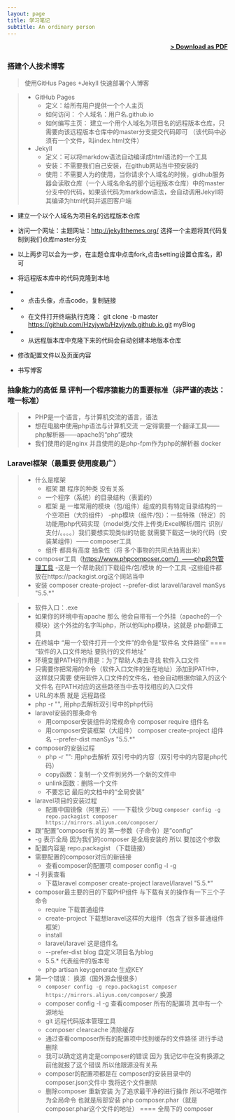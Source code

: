 ```yaml
---
layout: page
title: 学习笔记
subtitle: An ordinary person
---
```


<span style="float: right; "><a href="{{ '/assets/resume.pdf' | prepend: site.baseurl }}"><strong>> Download as PDF</strong></a> </span>
<br>

### 搭建个人技术博客
> 使用GitHus Pages +Jekyll 快速部署个人博客

> - GitHub Pages
>     - 定义：给所有用户提供一个个人主页
>     - 如何访问： 个人域名：用户名.github.io
>     - 如何编写主页： 建立一个用个人域名为项目名的远程版本仓库，只需要向该远程版本仓库中的master分支提交代码即可 （该代码中必须有一个文件，叫index.html文件）
> - Jekyll
>     - 定义：可以将markdow语法自动编译成html语法的一个工具
>     - 安装：不需要我们自己安装，在github网站当中预安装的
>     - 使用：不需要人为的使用，当你请求个人域名的时候，gidhub服务器会读取仓库（一个人域名命名的那个远程版本仓库）中的master分支中的代码，如果该代码为markdow语法，会自动调用Jekyll将其编译为html代码并返回客户端

- 建立一个以个人域名为项目名的远程版本仓库
- 访问一个网址：主题网址：http://jekyllthemes.org/ 选择一个主题将其代码复制到我们仓库master分支
- 以上两步可以合为一步，在主题仓库中点击fork,点击setting设置仓库名，即可
-   将远程版本库中的代码克隆到本地
-   -    点击头像，点击code，复制链接
-   -    在文件打开终端执行克隆：  git clone -b master https://github.com/Hzyjywb/Hzyjywb.github.io.git myBlog
-   -    从远程版本库中克隆下来的代码会自动创建本地版本仓库

- 修改配置文件以及页面内容
- 书写博客 

### 抽象能力的高低 是 评判一个程序猿能力的重要标准（非严谨的表达：唯一标准）
> - PHP是一个语言，与计算机交流的语言，语法
> - 想在电脑中使用php语法与计算机交流 一定得需要一个翻译工具——php解析器——apache的“php”模块
> - 我们使用的是nginx 并且使用的是php-fpm作为php的解析器   docker

### Laravel框架（最重要 使用度最广）
> - 什么是框架
>    - 框架 跟 程序的种类 没有关系
>    - 一个程序（系统）的目录结构（表面的）
>    - 框架 是 一堆常用的模块（包/组件）组成的具有特定目录结构的一个空项目（大的组件）
>    -php模块（组件/包）：一些特殊（特定）的功能用php代码实现（model类/文件上传类/Excel解析/图片 识别/支付/。。。。）我们要想实现类似的功能 就需要下载这一块的代码（安装某组件）—— composer工具
>    - 组件 都具有高度 抽象性（将 多个事物的共同点抽离出来）
> - composer工具（https://www.phpcomposer.com/）——php的包管理工具
>    -这是一个帮助我们下载组件/包/模块 的一个工具
>    -这些组件都放在https://packagist.org这个网站当中
> - 安装 composer create-project --prefer-dist laravel/laravel manSys "5.5.*"

> - 软件入口：.exe
> - 如果你的环境中有apache 那么 他会自带有一个外挂（apache的一个模块）这个外挂的名字叫php，所以他叫php模块，这就是 php翻译工具
> - 在终端中 “用一个软件打开一个文件”的命令是“软件名 文件路径” ==== “软件的入口文件地址 要执行的文件地址”
> - 环境变量PATH的作用是：为了帮助人类去寻找 软件入口文件
> - 只需要你把常用的命令（软件入口文件的坐在地址）添加到PATH中，这样就只需要 使用软件入口文件的文件名，他会自动根据你输入的这个文件名 在PATH对应的这些路径当中去寻找相应的入口文件
> - URL的本质 就是 远程路径
> - php -r "", 用php去解析双引号中的php代码
> - laravel安装的那条命令
>     - 用composer安装组件的常规命令 composer require 组件名 
>     - 用composer安装框架（大组件） composer create-project 组件名 --prefer-dist manSys "5.5.*" 
> - composer的安装过程
>     - php -r "": 用php去解析 双引号中的内容（双引号中的内容是php代码）
>     - copy函数：复制一个文件到另外一个新的文件中
>     - unlink函数：删除一个文件
>     - 不要忘记 最后的文档中的“全局安装”
> - laravel项目的安装过程
>     - 配置中国镜像（阿里云）——下载快 少bug `composer config -g repo.packagist composer https://mirrors.aliyun.com/composer/` 
> - 跟“配置”composer有关的 第一参数（子命令）是“config”
> - -g 表示全局 因为我们的composer 是全局安装的 所以 要加这个参数
> - 配置内容是 repo.packagist （下载链接）
> - 需要配置的composer对应的新链接
>     - 查看composer的配置项 composer config -l -g
> - -l 列表查看
>     - 下载laravel composer create-project laravel/laravel  "5.5.*"
> - composer最主要的目的下载PHP组件 与下载有关的操作有一下三个子命令
>     - require 下载普通组件
>     - create-project 下载想laravel这样的大组件（包含了很多普通组件框架）
>     - install 
>     - laravel/laravel 这是组件名
>     - --prefer-dist blog 自定义项目名为blog
>     - 5.5.* 代表组件的版本号
>     - php artisan key:generate 生成KEY
> - 第一个错误： 换源（国外源会慢很多）
>     - `composer config -g repo.packagist composer https://mirrors.aliyun.com/composer/` 换源
>     - composer config -l -g 查看composer 所有的配置项 其中有一个 源地址
>     - git 远程代码版本管理工具
>     - composer clearcache 清除缓存
>     - 通过查看composer所有的配置项中找到缓存的文件路径 进行手动删除
>     - 我可以确定这肯定是composer的错误 因为 我记忆中在没有换源之前他就报了这个错误 所以他跟源没有关系
>     - composer的配置项都是在 composer的安装目录中的composer.json文件中 我将这个文件删除
>     - 删除composer 重新安装 为了追求最干净的进行操作 所以不吧嗒作为全局命令 也就是局部安装 php composer.phar（就是 composer.phar这个文件的地址）  ==== 全局下的 composer